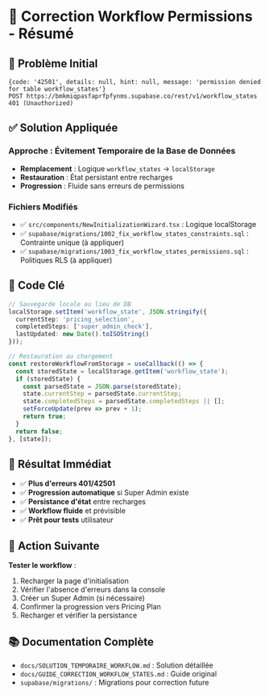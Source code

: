 # 🚀 Correction Workflow Permissions - Résumé

## 🚨 Problème Initial
```
{code: '42501', details: null, hint: null, message: 'permission denied for table workflow_states'}
POST https://bmkmiqpasfaprfpfynms.supabase.co/rest/v1/workflow_states 401 (Unauthorized)
```

## ✅ Solution Appliquée

### Approche : Évitement Temporaire de la Base de Données
- **Remplacement** : Logique `workflow_states` → `localStorage`
- **Restauration** : État persistant entre recharges
- **Progression** : Fluide sans erreurs de permissions

### Fichiers Modifiés
- ✅ `src/components/NewInitializationWizard.tsx` : Logique localStorage
- ✅ `supabase/migrations/1002_fix_workflow_states_constraints.sql` : Contrainte unique (à appliquer)
- ✅ `supabase/migrations/1003_fix_workflow_states_permissions.sql` : Politiques RLS (à appliquer)

## 🔧 Code Clé

```typescript
// Sauvegarde locale au lieu de DB
localStorage.setItem('workflow_state', JSON.stringify({
  currentStep: 'pricing_selection',
  completedSteps: ['super_admin_check'],
  lastUpdated: new Date().toISOString()
}));

// Restauration au chargement
const restoreWorkflowFromStorage = useCallback(() => {
  const storedState = localStorage.getItem('workflow_state');
  if (storedState) {
    const parsedState = JSON.parse(storedState);
    state.currentStep = parsedState.currentStep;
    state.completedSteps = parsedState.completedSteps || [];
    setForceUpdate(prev => prev + 1);
    return true;
  }
  return false;
}, [state]);
```

## 🎯 Résultat Immédiat

- ✅ **Plus d'erreurs 401/42501**
- ✅ **Progression automatique** si Super Admin existe
- ✅ **Persistance d'état** entre recharges
- ✅ **Workflow fluide** et prévisible
- ✅ **Prêt pour tests** utilisateur

## 🚀 Action Suivante

**Tester le workflow** :
1. Recharger la page d'initialisation
2. Vérifier l'absence d'erreurs dans la console
3. Créer un Super Admin (si nécessaire)
4. Confirmer la progression vers Pricing Plan
5. Recharger et vérifier la persistance

## 📚 Documentation Complète
- `docs/SOLUTION_TEMPORAIRE_WORKFLOW.md` : Solution détaillée
- `docs/GUIDE_CORRECTION_WORKFLOW_STATES.md` : Guide original
- `supabase/migrations/` : Migrations pour correction future
